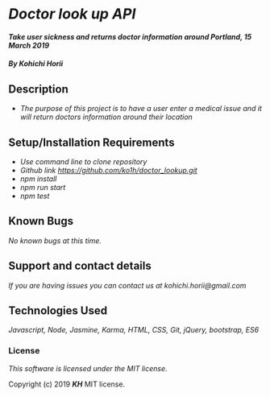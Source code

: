 # _Doctor look up API_

#### _Take user sickness and returns doctor information around Portland, 15 March 2019_

#### _By Kohichi Horii_

## Description

* _The purpose of this project is to have a user enter a medical issue and it will return doctors information around their location_



## Setup/Installation Requirements

* _Use command line to clone repository_
* _Github link https://github.com/ko1h/doctor_lookup.git_
* _npm install_
* _npm run start_
* _npm test_

## Known Bugs

_No known bugs at this time._

## Support and contact details

_If you are having issues you can contact us at kohichi.horii@gmail.com_

## Technologies Used

_Javascript, Node, Jasmine, Karma, HTML, CSS, Git, jQuery, bootstrap, ES6_


### License

*This software is licensed under the MIT license.*

Copyright (c) 2019 **_KH_** MIT license.
